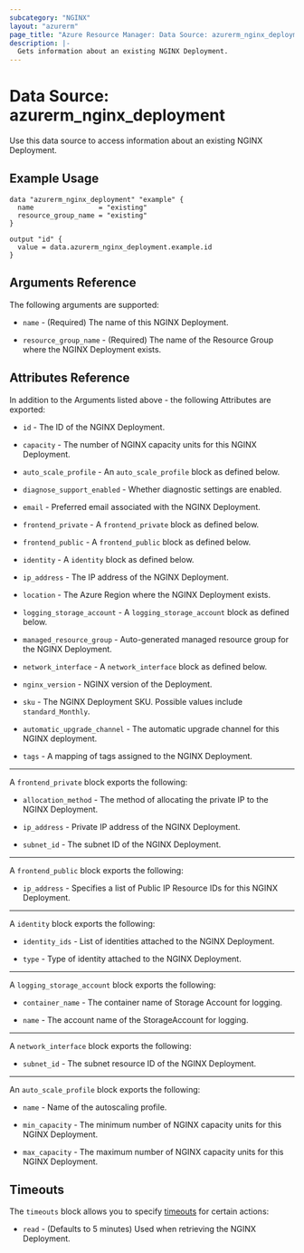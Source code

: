 ```yaml
---
subcategory: "NGINX"
layout: "azurerm"
page_title: "Azure Resource Manager: Data Source: azurerm_nginx_deployment"
description: |-
  Gets information about an existing NGINX Deployment.
---
```


# Data Source: azurerm_nginx_deployment

Use this data source to access information about an existing NGINX Deployment.

## Example Usage

```hcl
data "azurerm_nginx_deployment" "example" {
  name                = "existing"
  resource_group_name = "existing"
}

output "id" {
  value = data.azurerm_nginx_deployment.example.id
}
```

## Arguments Reference

The following arguments are supported:

* `name` - (Required) The name of this NGINX Deployment.

* `resource_group_name` - (Required) The name of the Resource Group where the NGINX Deployment exists.

## Attributes Reference

In addition to the Arguments listed above - the following Attributes are exported:

* `id` - The ID of the NGINX Deployment.

* `capacity` - The number of NGINX capacity units for this NGINX Deployment.

* `auto_scale_profile` - An `auto_scale_profile` block as defined below.

* `diagnose_support_enabled` - Whether diagnostic settings are enabled.

* `email` - Preferred email associated with the NGINX Deployment.

* `frontend_private` - A `frontend_private` block as defined below.

* `frontend_public` - A `frontend_public` block as defined below.

* `identity` - A `identity` block as defined below.

* `ip_address` - The IP address of the NGINX Deployment.

* `location` - The Azure Region where the NGINX Deployment exists.

* `logging_storage_account` - A `logging_storage_account` block as defined below.

* `managed_resource_group` - Auto-generated managed resource group for the NGINX Deployment.

* `network_interface` - A `network_interface` block as defined below.

* `nginx_version` - NGINX version of the Deployment.

* `sku` - The NGINX Deployment SKU. Possible values include `standard_Monthly`.

* `automatic_upgrade_channel` - The automatic upgrade channel for this NGINX deployment.

* `tags` - A mapping of tags assigned to the NGINX Deployment.

---

A `frontend_private` block exports the following:

* `allocation_method` - The method of allocating the private IP to the NGINX Deployment.

* `ip_address` - Private IP address of the NGINX Deployment.

* `subnet_id` - The subnet ID of the NGINX Deployment.

---

A `frontend_public` block exports the following:

* `ip_address` - Specifies a list of Public IP Resource IDs for this NGINX Deployment.

---

A `identity` block exports the following:

* `identity_ids` - List of identities attached to the NGINX Deployment.

* `type` - Type of identity attached to the NGINX Deployment.

---

A `logging_storage_account` block exports the following:

* `container_name` - The container name of Storage Account for logging.

* `name` - The account name of the StorageAccount for logging.

---

A `network_interface` block exports the following:

* `subnet_id` - The subnet resource ID of the NGINX Deployment.

---

An `auto_scale_profile` block exports the following:

* `name` - Name of the autoscaling profile.

* `min_capacity` - The minimum number of NGINX capacity units for this NGINX Deployment.

* `max_capacity` - The maximum number of NGINX capacity units for this NGINX Deployment.

## Timeouts

The `timeouts` block allows you to specify [timeouts](https://www.terraform.io/language/resources/syntax#operation-timeouts) for certain actions:

* `read` - (Defaults to 5 minutes) Used when retrieving the NGINX Deployment.
